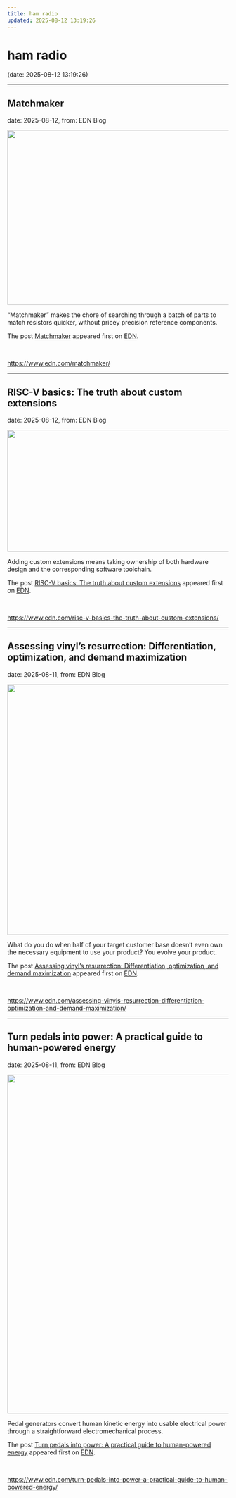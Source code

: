 ```yaml
---
title: ham radio
updated: 2025-08-12 13:19:26
---
```


# ham radio

(date: 2025-08-12 13:19:26)

---

## Matchmaker

date: 2025-08-12, from: EDN Blog

<img width="873" height="397" src="https://www.edn.com/wp-content/uploads/Matchmaker_Figure1.png?fit=873%2C397" class="webfeedsFeaturedVisual wp-post-image" alt="" style="display: block; margin-bottom: 5px; clear:both;max-width: 100%;" link_thumbnail="" decoding="async" fetchpriority="high" srcset="https://www.edn.com/wp-content/uploads/Matchmaker_Figure1.png?w=873 873w, https://www.edn.com/wp-content/uploads/Matchmaker_Figure1.png?w=300 300w, https://www.edn.com/wp-content/uploads/Matchmaker_Figure1.png?w=768 768w" sizes="(max-width: 873px) 100vw, 873px" /><p>“Matchmaker” makes the chore of searching through a batch of parts to match resistors quicker, without pricey precision reference components.</p>
<p>The post <a href="https://www.edn.com/matchmaker/">Matchmaker</a> appeared first on <a href="https://www.edn.com">EDN</a>.</p>
 

<br> 

<https://www.edn.com/matchmaker/>

---

## RISC-V basics: The truth about custom extensions

date: 2025-08-12, from: EDN Blog

<img width="624" height="277" src="https://www.edn.com/wp-content/uploads/hero-image-risc-v-cores-and-extensions.png?fit=624%2C277" class="webfeedsFeaturedVisual wp-post-image" alt="" style="display: block; margin-bottom: 5px; clear:both;max-width: 100%;" link_thumbnail="" decoding="async" loading="lazy" srcset="https://www.edn.com/wp-content/uploads/hero-image-risc-v-cores-and-extensions.png?w=624 624w, https://www.edn.com/wp-content/uploads/hero-image-risc-v-cores-and-extensions.png?w=300 300w" sizes="auto, (max-width: 624px) 100vw, 624px" /><p>Adding custom extensions means taking ownership of both hardware design and the corresponding software toolchain.</p>
<p>The post <a href="https://www.edn.com/risc-v-basics-the-truth-about-custom-extensions/">RISC-V basics: The truth about custom extensions</a> appeared first on <a href="https://www.edn.com">EDN</a>.</p>
 

<br> 

<https://www.edn.com/risc-v-basics-the-truth-about-custom-extensions/>

---

## Assessing vinyl’s resurrection: Differentiation, optimization, and demand maximization

date: 2025-08-11, from: EDN Blog

<img width="566" height="569" src="https://www.edn.com/wp-content/uploads/Fluance-turntable.png?fit=566%2C569" class="webfeedsFeaturedVisual wp-post-image" alt="" style="display: block; margin-bottom: 5px; clear:both;max-width: 100%;" link_thumbnail="" decoding="async" loading="lazy" srcset="https://www.edn.com/wp-content/uploads/Fluance-turntable.png?w=566 566w, https://www.edn.com/wp-content/uploads/Fluance-turntable.png?w=150 150w, https://www.edn.com/wp-content/uploads/Fluance-turntable.png?w=298 298w" sizes="auto, (max-width: 566px) 100vw, 566px" /><p>What do you do when half of your target customer base doesn’t even own the necessary equipment to use your product? You evolve your product.</p>
<p>The post <a href="https://www.edn.com/assessing-vinyls-resurrection-differentiation-optimization-and-demand-maximization/">Assessing vinyl’s resurrection: Differentiation, optimization, and demand maximization</a> appeared first on <a href="https://www.edn.com">EDN</a>.</p>
 

<br> 

<https://www.edn.com/assessing-vinyls-resurrection-differentiation-optimization-and-demand-maximization/>

---

## Turn pedals into power: A practical guide to human-powered energy

date: 2025-08-11, from: EDN Blog

<img width="1024" height="770" src="https://www.edn.com/wp-content/uploads/0-Pedal-Generator-Intro-Art_TK.jpg?fit=1024%2C770" class="webfeedsFeaturedVisual wp-post-image" alt="" style="display: block; margin-bottom: 5px; clear:both;max-width: 100%;" link_thumbnail="" decoding="async" loading="lazy" srcset="https://www.edn.com/wp-content/uploads/0-Pedal-Generator-Intro-Art_TK.jpg?w=1024 1024w, https://www.edn.com/wp-content/uploads/0-Pedal-Generator-Intro-Art_TK.jpg?w=300 300w, https://www.edn.com/wp-content/uploads/0-Pedal-Generator-Intro-Art_TK.jpg?w=768 768w" sizes="auto, (max-width: 1024px) 100vw, 1024px" /><p>Pedal generators convert human kinetic energy into usable electrical power through a straightforward electromechanical process.</p>
<p>The post <a href="https://www.edn.com/turn-pedals-into-power-a-practical-guide-to-human-powered-energy/">Turn pedals into power: A practical guide to human-powered energy</a> appeared first on <a href="https://www.edn.com">EDN</a>.</p>
 

<br> 

<https://www.edn.com/turn-pedals-into-power-a-practical-guide-to-human-powered-energy/>

